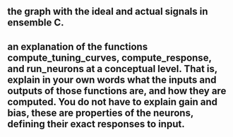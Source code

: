 
## the graph with the ideal and actual signals in ensemble C.

## an explanation of the functions compute_tuning_curves, compute_response, and run_neurons at a conceptual level. That is, explain in your own words what the inputs and outputs of those functions are, and how they are computed. You do not have to explain gain and bias, these are properties of the neurons, defining their exact responses to input.


